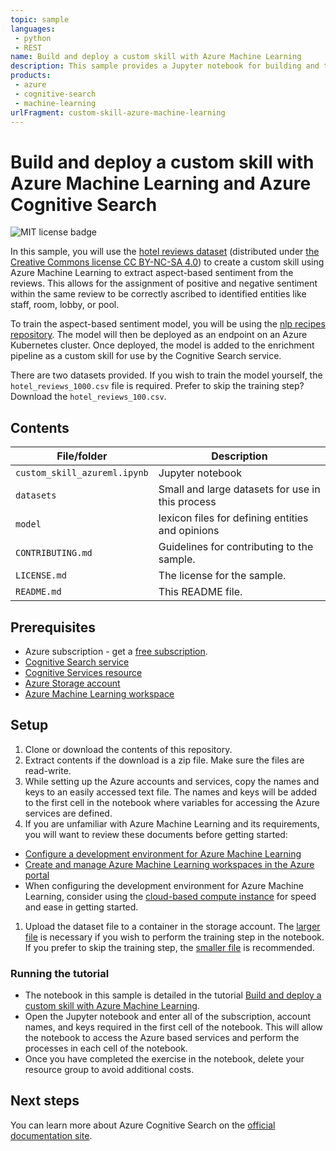 ```yaml
---
topic: sample
languages: 
 - python
 - REST
name: Build and deploy a custom skill with Azure Machine Learning
description: This sample provides a Jupyter notebook for building and training an aspect-based sentiment model with Azure Machine Learning and then deploying the model to an Azure Kubernetes cluster for integration into an AI enrichment pipeline in Azure Cognitive Search.
products: 
 - azure
 - cognitive-search
 - machine-learning
urlFragment: custom-skill-azure-machine-learning
---
```


# Build and deploy a custom skill with Azure Machine Learning and Azure Cognitive Search

![MIT license badge](https://img.shields.io/badge/license-MIT-green.svg)

In this sample, you will use the [hotel reviews dataset](https://www.kaggle.com/datafiniti/hotel-reviews) (distributed under [the Creative Commons license CC BY-NC-SA 4.0](https://creativecommons.org/licenses/by-nc-sa/4.0/)) to create a custom skill using Azure Machine Learning to extract aspect-based sentiment from the reviews. This allows for the assignment of positive and negative sentiment within the same review to be correctly ascribed to identified entities like staff, room, lobby, or pool.

To train the aspect-based sentiment model, you will be using the [nlp recipes repository](https://github.com/microsoft/nlp-recipes/tree/master/examples/sentiment_analysis/absa). The model will then be deployed as an endpoint on an Azure Kubernetes cluster. Once deployed, the model is added to the enrichment pipeline as a custom skill for use by the Cognitive Search service.

There are two datasets provided. If you wish to train the model yourself, the `hotel_reviews_1000.csv` file is required. Prefer to skip the training step? Download the `hotel_reviews_100.csv`.

## Contents

| File/folder | Description |
|-------------|-------------|
| `custom_skill_azureml.ipynb` | Jupyter notebook |
| `datasets` | Small and large datasets for use in this process |
| `model` | lexicon files for defining entities and opinions |
| `CONTRIBUTING.md` | Guidelines for contributing to the sample. |
| `LICENSE.md`   | The license for the sample. |
| `README.md` | This README file. |

## Prerequisites

* Azure subscription - get a [free subscription](https://azure.microsoft.com/free/?WT.mc_id=A261C142F).
* [Cognitive Search service](https://docs.microsoft.com/azure/search/search-get-started-arm)
* [Cognitive Services resource](https://docs.microsoft.com/azure/cognitive-services/cognitive-services-apis-create-account?tabs=multiservice%2Cwindows)
* [Azure Storage account](https://docs.microsoft.com/azure/storage/common/storage-account-create?toc=%2Fazure%2Fstorage%2Fblobs%2Ftoc.json&tabs=azure-portal)
* [Azure Machine Learning workspace](https://docs.microsoft.com/azure/machine-learning/how-to-manage-workspace)

## Setup

1. Clone or download the contents of this repository.
1. Extract contents if the download is a zip file. Make sure the files are read-write.
1. While setting up the Azure accounts and services, copy the names and keys to an easily accessed text file. The names and keys will be added to the first cell in the notebook where variables for accessing the Azure services are defined.
1. If you are unfamiliar with Azure Machine Learning and its requirements, you will want to review these documents before getting started:

* [Configure a development environment for Azure Machine Learning](https://docs.microsoft.com/azure/machine-learning/how-to-configure-environment)
* [Create and manage Azure Machine Learning workspaces in the Azure portal](https://docs.microsoft.com/azure/machine-learning/how-to-manage-workspace)
* When configuring the development environment for Azure Machine Learning, consider using the [cloud-based compute instance](https://docs.microsoft.com/azure/machine-learning/how-to-configure-environment#compute-instance) for speed and ease in getting started.

1. Upload the dataset file to a container in the storage account. The [larger file](datasets\hotel_reviews_1000.csv) is necessary if you wish to perform the training step in the notebook. If you prefer to skip the training step, the [smaller file](datasets\hotel_reviews_100.csv) is recommended.

### Running the tutorial

* The notebook in this sample is detailed in the tutorial [Build and deploy a custom skill with Azure Machine Learning](https://docs.microsoft.com/azure/search/cognitive-search-tutorial-aml-custom-skill).
* Open the Jupyter notebook and enter all of the subscription, account names, and keys required in the first cell of the notebook. This will allow the notebook to access the Azure based services and perform the processes in each cell of the notebook.
* Once you have completed the exercise in the notebook, delete your resource group to avoid additional costs.

## Next steps

You can learn more about Azure Cognitive Search on the [official documentation site](https://docs.microsoft.com/azure/search/).
